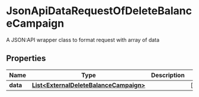 

# JsonApiDataRequestOfDeleteBalanceCampaign

A JSON:API wrapper class to format request with array of data

## Properties

| Name | Type | Description | Notes |
|------------ | ------------- | ------------- | -------------|
|**data** | [**List&lt;ExternalDeleteBalanceCampaign&gt;**](ExternalDeleteBalanceCampaign.md) |  |  [optional] |



